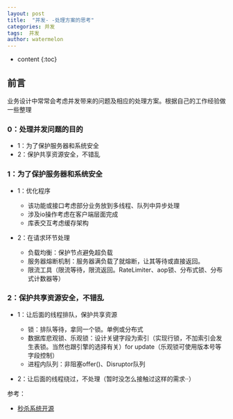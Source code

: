 ```yaml
---
layout: post
title:  "并发- -处理方案的思考"
categories: 并发
tags:  并发
author: watermelon
---
```

* content
{:toc}

## 前言
业务设计中常常会考虑并发带来的问题及相应的处理方案。根据自己的工作经验做一些整理






### 0：处理并发问题的目的
* 1：为了保护服务器和系统安全
* 2：保护共享资源安全，不错乱

### 1：为了保护服务器和系统安全
* 1：优化程序  
    * 该功能或接口考虑部分业务放到多线程、队列中异步处理  
    * 涉及io操作考虑在客户端层面完成  
    * 库表交互考虑缓存架构  
   
* 2：在请求环节处理  
    * 负载均衡：保护节点避免超负载
    * 服务器熔断机制：服务器满负载了就熔断，让其等待或直接返回。
    * 限流工具（限流等待，限流返回。RateLimiter、aop锁、分布式锁、分布式计数器等）
    
### 2：保护共享资源安全，不错乱
* 1：让后面的线程排队，保护共享资源
    * 锁：排队等待，拿同一个锁。单例或分布式
    * 数据库悲观锁、乐观锁：设计关键字段为索引（实现行锁，不加索引会发生表锁。当然也跟引擎的选择有关）for update（乐观锁可使用版本号等字段控制）
    * 进程内队列：非阻塞offer()、Disruptor队列
    
* 2：让后面的线程绕过，不处理（暂时没怎么接触过这样的需求··）
  
参考：  
* [秒杀系统开源](https://gitee.com/52itstyle/spring-boot-seckill)  



